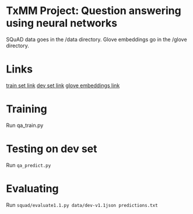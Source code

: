 # TxMM Project: Question answering using neural networks

SQuAD data goes in the /data directory.
Glove embeddings go in the /glove directory.

# Links

[train set link](bhttps://rajpurkar.github.io/SQuAD-explorer/dataset/train-v1.1.json)
[dev set link](https://rajpurkar.github.io/SQuAD-explorer/dataset/dev-v1.1.json)
[glove embeddings link](http://nlp.stanford.edu/data/glove.6B.zip)

# Training

Run qa_train.py

# Testing on dev set

Run `qa_predict.py`

# Evaluating

Run `squad/evaluate1.1.py data/dev-v1.1json predictions.txt`


